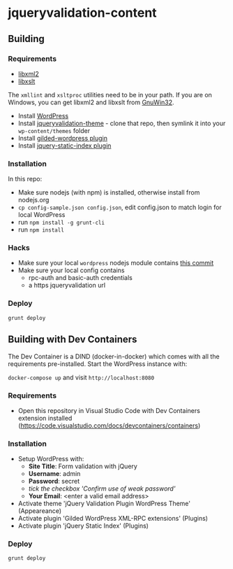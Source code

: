 jqueryvalidation-content
========================

## Building

### Requirements

* <a href="http://www.xmlsoft.org/">libxml2</a>
* <a href="http://xmlsoft.org/XSLT/">libxslt</a>

The `xmllint` and `xsltproc` utilities need to be in your path. If you are on Windows, you can get libxml2 and libxslt from <a href="http://www.zlatkovic.com/libxml.en.html">GnuWin32</a>.

* Install [WordPress](http://wordpress.org/download/)
* Install [jqueryvalidation-theme](https://github.com/jzaefferer/validation-theme) - clone that repo, then symlink it into your `wp-content/themes` folder
* Install [gilded-wordpress plugin](https://raw.githubusercontent.com/scottgonzalez/gilded-wordpress/v1.0.0/gilded-wordpress.php)
* Install [jquery-static-index plugin](https://raw.githubusercontent.com/jquery/jquery-wp-content/v4.0.1/plugins/jquery-static-index.php)

### Installation

In this repo:
* Make sure nodejs (with npm) is installed, otherwise install from nodejs.org
* `cp config-sample.json config.json`, edit config.json to match login for local WordPress
* run `npm install -g grunt-cli`
* run `npm install`

### Hacks

* Make sure your local `wordpress` nodejs module contains [this commit](https://github.com/scottgonzalez/node-wordpress/commit/2b19238cf8064dafb66b9db09d0adcc9eac7f724)
* Make sure your local config contains
  * rpc-auth and basic-auth credentials
  * a https jqueryvalidation url

### Deploy

`grunt deploy`

## Building with Dev Containers
The Dev Container is a DIND (docker-in-docker) which comes with all the requirements pre-installed. Start the WordPress instance with: 

`docker-compose up` and visit `http://localhost:8080`

### Requirements
* Open this repository in Visual Studio Code with Dev Containers extension installed (https://code.visualstudio.com/docs/devcontainers/containers)
  
### Installation
* Setup WordPress with:
  * **Site Title**: Form validation with jQuery
  * **Username**: admin
  * **Password**: secret
  * *tick the checkbox 'Confirm use of weak password'*
  * **Your Email**: &lt;enter a valid email address&gt;
* Activate theme 'jQuery Validation Plugin WordPress Theme' (Appeareance)
* Activate plugin 'Gilded WordPress XML-RPC extensions' (Plugins)
* Activate plugin 'jQuery Static Index' (Plugins)


### Deploy

`grunt deploy`